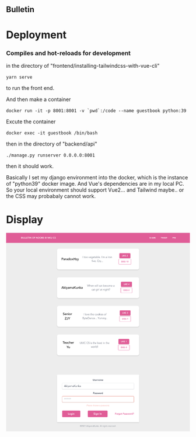 ## Bulletin

# Deployment

### Compiles and hot-reloads for development
in the directory of "frontend/installing-tailwindcss-with-vue-cli"
```
yarn serve
```
to run the front end.

And then make a container
```
docker run -it -p 8001:8001 -v `pwd`:/code --name guestbook python:39
```

Excute the container
```
docker exec -it guestbook /bin/bash
```

then in the directory of "backend/api"

```
./manage.py runserver 0.0.0.0:8001
```

then it should work.

Basically I set my django environment into the docker, which is the instance of "python39" docker image. And Vue's dependencies are in my local PC. So your local environment should support Vue2... and Tailwind maybe.. or the CSS may probabaly cannot work.



# Display



![Display](/frontend/installing-tailwindcss-with-vue-cli/src/img/display.png)
